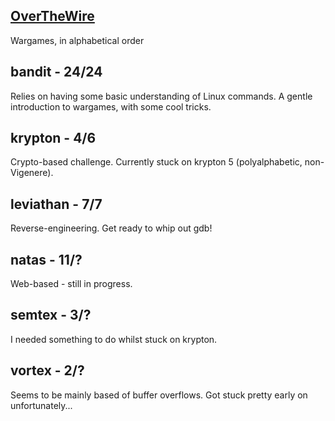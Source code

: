 ## [OverTheWire](http://www.overthewire.org/wargames/)

Wargames, in alphabetical order

## bandit - 24/24
Relies on having some basic understanding of Linux commands. A gentle introduction to wargames, with some cool tricks.

## krypton - 4/6
Crypto-based challenge. Currently stuck on krypton 5 (polyalphabetic, non-Vigenere).

## leviathan - 7/7
Reverse-engineering. Get ready to whip out gdb!

## natas - 11/?
Web-based - still in progress.

## semtex - 3/?
I needed something to do whilst stuck on krypton.

## vortex - 2/?
Seems to be mainly based of buffer overflows. Got stuck pretty early on unfortunately...

